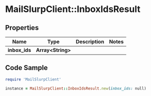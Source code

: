 # MailSlurpClient::InboxIdsResult

## Properties

Name | Type | Description | Notes
------------ | ------------- | ------------- | -------------
**inbox_ids** | **Array&lt;String&gt;** |  | 

## Code Sample

```ruby
require 'MailSlurpClient'

instance = MailSlurpClient::InboxIdsResult.new(inbox_ids: null)
```



